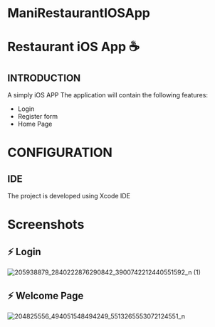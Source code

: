 # ManiRestaurantIOSApp
# Restaurant iOS App :coffee: 

## INTRODUCTION
A simply iOS APP
The application will contain the following features:

* Login 
* Register form
* Home Page

# CONFIGURATION
## IDE

The project is developed using Xcode IDE

# Screenshots
## ⚡ Login
![205938879_2840222876290842_3900742212440551592_n (1)](https://user-images.githubusercontent.com/44116298/123434805-27f03e00-d5cd-11eb-8739-14dcc359e105.png)

## ⚡ Welcome Page
![204825556_494051548494249_5513265553072124551_n](https://user-images.githubusercontent.com/44116298/123434869-3cccd180-d5cd-11eb-9660-56cce4b32cf8.png)
